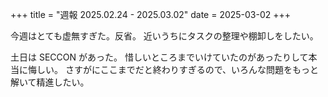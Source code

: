 +++
title = "週報 2025.02.24 - 2025.03.02"
date = 2025-03-02
+++

今週はとても虚無すぎた。反省。
近いうちにタスクの整理や棚卸しをしたい。

土日は SECCON があった。
惜しいところまでいけていたのがあったりして本当に悔しい。
さすがにここまでだと終わりすぎるので、いろんな問題をもっと解いて精進したい。
